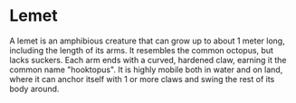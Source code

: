 # Lemet

<meta property="og:description" content="A lemet is an amphibious creature that can grow up to about 1 meter long, including the length of its arms. It resembles the common octopus, but lacks suckers.">

A lemet is an amphibious creature that can grow up to about 1 meter long, including the length of its arms. It resembles the common octopus, but lacks suckers. Each arm ends with a curved, hardened claw, earning it the common name "hooktopus". It is highly mobile both in water and on land, where it can anchor itself with 1 or more claws and swing the rest of its body around.